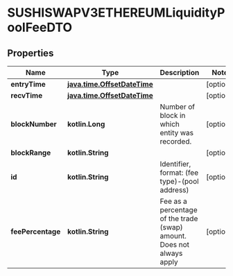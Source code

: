 
# SUSHISWAPV3ETHEREUMLiquidityPoolFeeDTO

## Properties
Name | Type | Description | Notes
------------ | ------------- | ------------- | -------------
**entryTime** | [**java.time.OffsetDateTime**](java.time.OffsetDateTime.md) |  |  [optional]
**recvTime** | [**java.time.OffsetDateTime**](java.time.OffsetDateTime.md) |  |  [optional]
**blockNumber** | **kotlin.Long** | Number of block in which entity was recorded. |  [optional]
**blockRange** | **kotlin.String** |  |  [optional]
**id** | **kotlin.String** | Identifier, format: (fee type)-(pool address) |  [optional]
**feePercentage** | **kotlin.String** | Fee as a percentage of the trade (swap) amount. Does not always apply  |  [optional]



